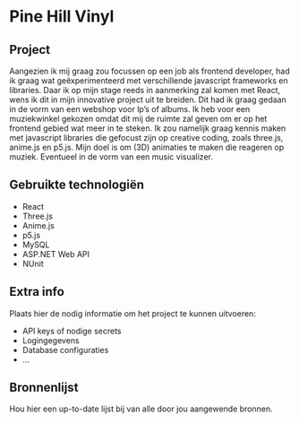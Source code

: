 # Pine Hill Vinyl

## Project

Aangezien ik mij graag zou focussen op een job als frontend developer, had ik graag wat geëxperimenteerd met verschillende javascript frameworks en libraries. Daar ik op mijn stage reeds in aanmerking zal komen met React, wens ik dit in mijn innovative project uit te breiden. Dit had ik graag gedaan in de vorm van een webshop voor lp’s of albums.
Ik heb voor een muziekwinkel gekozen omdat dit mij de ruimte zal geven om er op het frontend gebied wat meer in te steken. Ik zou namelijk graag kennis maken met javascript libraries die gefocust zijn op creative coding, zoals three.js, anime.js en p5.js. Mijn doel is om (3D) animaties te maken die reageren op muziek. Eventueel in de vorm van een music visualizer. 

## Gebruikte technologiën

- React
- Three.js
- Anime.js
- p5.js
- MySQL
- ASP.NET Web API
- NUnit

## Extra info
Plaats hier de nodig informatie om het
project te kunnen uitvoeren:

- API keys of nodige secrets
- Logingegevens
- Database configuraties
- ...

## Bronnenlijst
Hou hier een up-to-date lijst bij van alle door jou aangewende bronnen.
